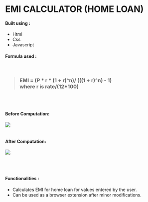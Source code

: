# EMI CALCULATOR (HOME LOAN)
<h4>Built using : </h4>
<ul>
<li>Html</li> 
<li>Css</li>
<li>Javascript</li>
</ul>
<h4>Formula used :</h4><br/>

<h3>
<blockquote cite="https://www.bajajhousingfinance.in/how-to-calculate-home-loan-emi">
EMI = (P * r * (1 + r)^n)/ (((1 + r)^n) - 1) <br/>
where r is rate/(12*100)
</blockquote>
</h3>
<br/><br/>

<h4>Before Computation: </h4>  
<img src="C:\Users\VASUDHA\Desktop\VASUDHA\Calculators\CalcHub\Calculators\EMI_Calculator\SS_1.png">
<br/>
<br/>
<h4>After Computation: </h4>
<img src="C:\Users\VASUDHA\Desktop\VASUDHA\Calculators\CalcHub\Calculators\EMI_Calculator\SS_2.png">

<br/><br/>
<h4>Functionalities : </h4>
<ul>
    <li>Calculates EMI for home loan for values entered by the user.</li>
    <li>Can be used as a browser extension after minor modifications.</li>
</ul>




